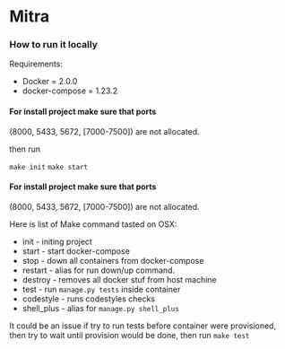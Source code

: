# Mitra

### How to run it locally

Requirements:
*    Docker = 2.0.0
*    docker-compose = 1.23.2 

#### For install project make sure that ports

(8000, 5433, 5672, [7000-7500]) are not allocated.

then run

``make init``
``make start``

#### For install project make sure that ports
(8000, 5433, 5672, [7000-7500]) are not allocated.

Here is list of Make command tasted on OSX:
*    init - initing project 
*    start - start docker-compose
*    stop - down all containers from docker-compose
*    restart - alias for run down/up command. 
*    destroy - removes all docker stuf from host machine
*    test - run ``manage.py tests`` inside container  
*    codestyle - runs codestyles checks
*    shell_plus - alias for ``manage.py shell_plus``

It could be an issue if try to run tests before container were provisioned,
then try to wait until provision would be done, then run ``make test``
